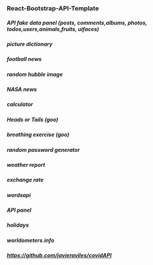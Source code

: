 ### React-Bootstrap-API-Template

##### API fake data panel (posts, comments,albums, photos, todos,users,animals,fruits, uifaces)
##### picture dictionary
##### football news
##### random hubble image
##### NASA news
##### calculator
##### Heads or Tails (goo)
##### breathing exercise (goo)
##### random password generator
##### weather report
##### exchange rate
##### wordsapi
##### API panel
##### holidays
##### worldometers.info
##### https://github.com/javieraviles/covidAPI











